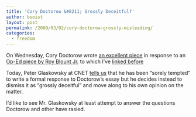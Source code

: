```yaml
---
title: 'Cory Doctorow &#8211; Grossly Deceitful?'
author: bsoist
layout: post
permalink: /2009/03/02/cory-doctorow-grossly-misleading/
categories:
  - freedom
---
```

On Wednesday, Cory Doctorow wrote [an excellent piece][1] in response to an [Op-Ed piece by Roy Blount Jr.][2] to which I&#8217;ve [linked before][3]

Today, Peter Glaskowsky at CNET [tells us][4] that he has been &#8220;sorely tempted&#8221; to write a formal response to Doctorow&#8217;s essay but he decides instead to dismiss it as &#8220;grossly deceitful&#8221; and move along to his own opinion on the matter.

I&#8217;d like to see Mr. Glaskowsky at least attempt to answer the questions Doctorow and other have rasied.

 [1]: http://www.boingboing.net/2009/02/25/authors-guild-vs-rea.html
 [2]: http://www.nytimes.com/2009/02/25/opinion/25blount.html?_r=1
 [3]: http://whsjr.soistmann.com/oped/2009/02/26/daily-links-5/
 [4]: http://news.cnet.com/8301-13512_3-10184974-23.html
